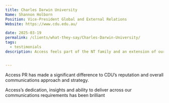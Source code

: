 ```yaml
---
title: Charles Darwin University
Name: Shannon Holborn
Position: Vice-President Global and External Relations
Website: https://www.cdu.edu.au/

date: 2025-03-19
permalink: /clients/what-they-say/Charles-Darwin-University/
tags:
  - testimonials
description: Access feels part of the NT family and an extension of our internal team that ensures nothing slips through the cracks and together we consistently brainstorm new ideas and maximise any opportunity available.


---
```


Access PR has made a significant difference to CDU’s reputation and overall communications approach and strategy.

Access’s dedication, insights and ability to deliver across our communications requirements has been brilliant